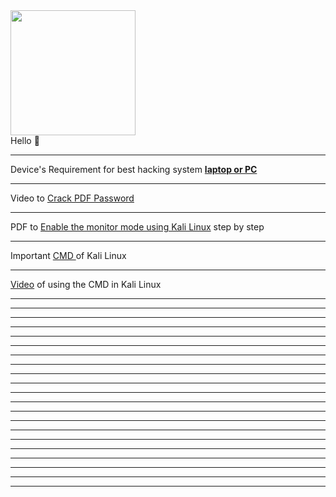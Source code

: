 <img src="https://github.com/Divyanshu-85/Required-Document/blob/main/Ai-img/1000180561-removebg-preview.png" height="200px">
<div bgcolor="gray" height="500px" width="200px">
  Hello 👋 
</div>
<hr>
Device's Requirement for best hacking system <a href="https://github.com/Divyanshu-85/Cyber-Boss/blob/main/Doc-pic/IMG_20250131_12212759.jpg" > <B>laptop or PC</B></a>
<hr>
Video to <a href="https://github.com/Divyanshu-85/Cyber-Boss/blob/main/Video/crack%20password.mp4">Crack PDF Password</a>
<hr>
PDF to <a href="https://github.com/Divyanshu-85/Cyber-Boss/blob/main/Pdf/Enable%20the%20Monitor%20mode%20in%20wifi%20Adopter%20using%20Kali%20Linux..locked.pdf">Enable the monitor mode using Kali Linux</a> step by step 
<hr>
Important <a href="https://github.com/Divyanshu-85/Cyber-Boss/blob/main/Doc-pic/132945cd6ad3c674e9694f68929566ce.jpg">CMD </a> of Kali Linux 
<hr>
<a href="https://github.com/Divyanshu-85/Cyber-Boss/blob/main/Video/VID-20250131-WA0000.mp4">Video</a> of using the CMD in Kali Linux 
<hr>

<hr>

<hr>

<hr>

<hr>

<hr>

<hr>

<hr>

<hr>

<hr>

<hr>

<hr>

<hr>

<hr>

<hr>

<hr>

<hr>

<hr>

<hr>

<hr>

<hr>

